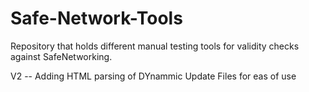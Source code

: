 # Safe-Network-Tools

Repository that holds different manual testing tools for validity checks
against SafeNetworking.

V2  -- Adding HTML parsing of DYnammic Update Files for eas of use
